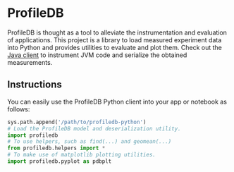 # ProfileDB

ProfileDB is thought as a tool to alleviate the instrumentation and evaluation of applications. This project is a library to load measured experiment data into Python and provides utilities to evaluate and plot them. Check out the [Java client](https://github.com/sekruse/profiledb-java) to instrument JVM code and serialize the obtained measurements.

## Instructions

You can easily use the ProfileDB Python client into your app or notebook as follows:
```python
sys.path.append('/path/to/profiledb-python')
# Load the ProfileDB model and deserialization utility.
import profiledb
# To use helpers, such as find(...) and geomean(...)
from profiledb.helpers import *
# To make use of matplotlib plotting utilities.
import profiledb.pyplot as pdbplt
```
